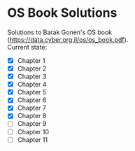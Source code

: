 # OS Book Solutions
 Solutions to Barak Gonen's OS book (https://data.cyber.org.il/os/os_book.pdf).  
 Current state:
- [x] Chapter 1
- [x] Chapter 2
- [x] Chapter 3
- [x] Chapter 4
- [x] Chapter 5
- [x] Chapter 6
- [x] Chapter 7
- [x] Chapter 8
- [ ] Chapter 9
- [ ] Chapter 10
- [ ] Chapter 11
